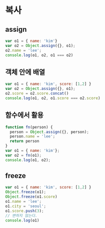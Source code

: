 # 복사

## assign
```javascript
var o1 = { name: 'kim'}
var o2 = Object.assign({}, o1);
o2.name = 'lee';
console.log(o1, o2, o1 === o2)
```

## 객체 안에 배열
```javascript
var o1 = { name: 'kim', score: [1,2] }
var o2 = Object.assign({}, o1);
o2.score = o2.score.concat()
console.log(o1, o2, o1.score === o2.score)
```

## 함수에서 활용
```javascript
function fn(person) {
  person = Object.assign({}, person);
  person.name = 'lee';
  return person
}
var o1 = { name: 'kim'};
var o2 = fn(o1);
console.log(o1, o2);
```

## freeze
```javascript
var o1 = { name: 'kim', score: [1,2] }
Object.freeze(o1);
Object.freeze(o1.score)
o1.name = 'lee';
o1.city = 'seoul';
o1.score.push(3);
// 변하지 않는다.
console.log(o1)
```

